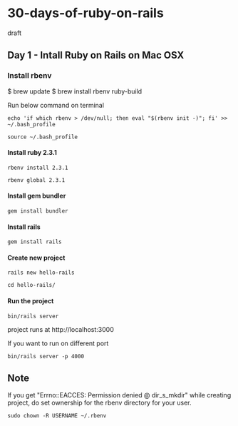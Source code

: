 # 30-days-of-ruby-on-rails
draft


## Day 1 - Intall Ruby on Rails on Mac OSX


### Install rbenv

$ brew update
$ brew install rbenv ruby-build

Run below command on terminal

```
echo 'if which rbenv > /dev/null; then eval "$(rbenv init -)"; fi' >> ~/.bash_profile

source ~/.bash_profile
```

#### Install ruby 2.3.1
```
rbenv install 2.3.1

rbenv global 2.3.1
```

#### Install gem bundler
```
gem install bundler
```

#### Install rails
```
gem install rails
```
#### Create new project

```
rails new hello-rails

cd hello-rails/
```

#### Run the project
```
bin/rails server
```
project runs at http://localhost:3000

If you want to run on different port 

```
bin/rails server -p 4000
```

## Note
If you get "Errno::EACCES: Permission denied @ dir_s_mkdir" while creating project, do set ownership for the rbenv directory for your user. 

```
sudo chown -R USERNAME ~/.rbenv
```